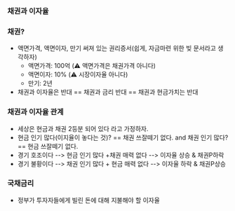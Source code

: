 ### 채권과 이자율



### 채권?

* 액면가격, 액면이자, 만기 써져 있는 권리증서(쉽게, 자금마련 위한 빚 문서라고 생각하자)
  * 액면가격:  100억 (⚠️ 액면가격은 채권가격 아니다)
  * 액면이자: 10% (⚠️ 시장이자율 아니다)
  * 만기: 2년
* 채권과 이자율은 반대 == 채권과 금리 반대 == 채권과 현금가치는 반대



### 채권과 이자율 관계

* 세상은 현금과 채권 2등분 되어 있다 라고 가정하자.
* 현금 인기 많다(이지율이 놓다는 것)? == 채권 쓰잘떼기 없다. and 채권 인기 많다? == 현금 쓰잘떼기 없다.
* 경기 호조이다 --> 현금 인기 많다 +채권 매력 없다 --> 이자율 상승 & 채권P하락
* 경기 불황이다 --> 채권 인기 많다 + 현금 매력 없다 --> 이자율 하락 & 채권P상승





### 국채금리

* 정부가 투자자들에게 빌린 돈에 대해 지불해야 할 이자율









